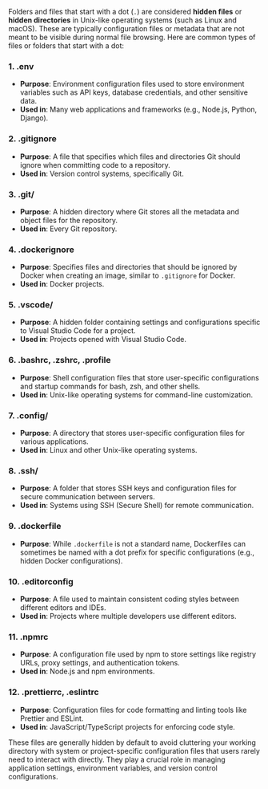 Folders and files that start with a dot (`.`) are considered **hidden files** or **hidden directories** in Unix-like operating systems (such as Linux and macOS). These are typically configuration files or metadata that are not meant to be visible during normal file browsing. Here are common types of files or folders that start with a dot:

### 1. **.env**
   - **Purpose**: Environment configuration files used to store environment variables such as API keys, database credentials, and other sensitive data.
   - **Used in**: Many web applications and frameworks (e.g., Node.js, Python, Django).

### 2. **.gitignore**
   - **Purpose**: A file that specifies which files and directories Git should ignore when committing code to a repository.
   - **Used in**: Version control systems, specifically Git.

### 3. **.git/**
   - **Purpose**: A hidden directory where Git stores all the metadata and object files for the repository.
   - **Used in**: Every Git repository.

### 4. **.dockerignore**
   - **Purpose**: Specifies files and directories that should be ignored by Docker when creating an image, similar to `.gitignore` for Docker.
   - **Used in**: Docker projects.

### 5. **.vscode/**
   - **Purpose**: A hidden folder containing settings and configurations specific to Visual Studio Code for a project.
   - **Used in**: Projects opened with Visual Studio Code.

### 6. **.bashrc**, **.zshrc**, **.profile**
   - **Purpose**: Shell configuration files that store user-specific configurations and startup commands for bash, zsh, and other shells.
   - **Used in**: Unix-like operating systems for command-line customization.

### 7. **.config/**
   - **Purpose**: A directory that stores user-specific configuration files for various applications.
   - **Used in**: Linux and other Unix-like operating systems.

### 8. **.ssh/**
   - **Purpose**: A folder that stores SSH keys and configuration files for secure communication between servers.
   - **Used in**: Systems using SSH (Secure Shell) for remote communication.

### 9. **.dockerfile**
   - **Purpose**: While `.dockerfile` is not a standard name, Dockerfiles can sometimes be named with a dot prefix for specific configurations (e.g., hidden Docker configurations).

### 10. **.editorconfig**
   - **Purpose**: A file used to maintain consistent coding styles between different editors and IDEs.
   - **Used in**: Projects where multiple developers use different editors.

### 11. **.npmrc**
   - **Purpose**: A configuration file used by npm to store settings like registry URLs, proxy settings, and authentication tokens.
   - **Used in**: Node.js and npm environments.

### 12. **.prettierrc**, **.eslintrc**
   - **Purpose**: Configuration files for code formatting and linting tools like Prettier and ESLint.
   - **Used in**: JavaScript/TypeScript projects for enforcing code style.

These files are generally hidden by default to avoid cluttering your working directory with system or project-specific configuration files that users rarely need to interact with directly. They play a crucial role in managing application settings, environment variables, and version control configurations.
